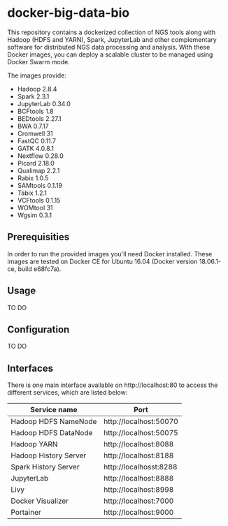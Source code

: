 # docker-big-data-bio

This repository contains a dockerized collection of NGS tools along with Hadoop (HDFS and YARN), Spark, JupyterLab and other complementary software for distributed NGS data processing and analysis. With these Docker images, you can deploy a scalable cluster to be managed using Docker Swarm mode.

The images provide:
* Hadoop 2.8.4
* Spark 2.3.1
* JupyterLab 0.34.0
* BCFtools 1.8
* BEDtools 2.27.1
* BWA 0.7.17
* Cromwell 31
* FastQC 0.11.7
* GATK 4.0.8.1
* Nextflow 0.28.0
* Picard 2.18.0
* Qualimap 2.2.1
* Rabix 1.0.5
* SAMtools 0.1.19
* Tabix 1.2.1
* VCFtools 0.1.15
* WOMtool 31
* Wgsim 0.3.1

## Prerequisities
In order to run the provided images you'll need Docker installed. These images are tested on Docker CE for Ubuntu 16.04 (Docker version 18.06.1-ce, build e68fc7a).

## Usage
TO DO

## Configuration
TO DO

## Interfaces
There is one main interface available on http://localhost:80 to access the different services, which are listed below:

| Service name | Port |
| ------------ | ---- |
| Hadoop HDFS NameNode | http://localhost:50070 |
| Hadoop HDFS DataNode | http://localhost:50075 |
| Hadoop YARN | http://localhost:8088 |
| Hadoop History Server | http://localhost:8188 |
| Spark History Server | http://localhosst:8288 |
| JupyterLab | http://localhost:8888 |
| Livy | http://localhost:8998 |
| Docker Visualizer | http://localhost:7000 |
| Portainer | http://localhost:9000 |
